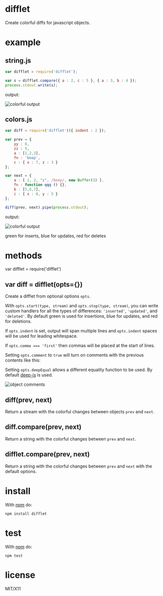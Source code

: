 difflet
=======

Create colorful diffs for javascript objects.

example
=======

string.js
---------

``` js
var difflet = require('difflet');

var s = difflet.compare({ a : 2, c : 5 }, { a : 3, b : 4 });
process.stdout.write(s);
```

output:

![colorful output](http://substack.net/images/screenshots/difflet_string.png)

colors.js
---------

``` js
var diff = require('difflet')({ indent : 2 });

var prev = {
    yy : 6,
    zz : 5,
    a : [1,2,3],
    fn : 'beep',
    c : { x : 7, z : 3 }
};

var next = {
    a : [ 1, 2, "z", /beep/, new Buffer(3) ],
    fn : function qqq () {},
    b : [5,6,7],
    c : { x : 8, y : 5 }
};

diff(prev, next).pipe(process.stdout);
```

output:

![colorful output](http://substack.net/images/screenshots/difflet_colors.png)

green for inserts, blue for updates, red for deletes

methods
=======

var difflet = require('difflet')

var diff = difflet(opts={})
---------------------------

Create a difflet from optional options `opts`.

With `opts.start(type, stream)` and `opts.stop(type, stream)`,
you can write custom handlers for all the types of differences:
`'inserted'`, `'updated'`, and `'deleted'`.
By default green is used for insertions, blue for updates, and red for
deletions.

If `opts.indent` is set, output will span multiple lines and `opts.indent`
spaces will be used for leading whitespace.

If `opts.comma === 'first'` then commas will be placed at the start of lines.

Setting `opts.comment` to `true` will turn on comments with the previous
contents like this:

Setting `opts.deepEqual` allows a different equality function to be used. By default
[deep-is](https://npmjs.org/package/deep-is) is used.

![object comments](http://substack.net/images/screenshots/difflet_object_comments.png)

diff(prev, next)
----------------

Return a stream with the colorful changes between objects `prev` and `next`.

diff.compare(prev, next)
------------------------

Return a string with the colorful changes between `prev` and `next`.

difflet.compare(prev, next)
---------------------------

Return a string with the colorful changes between `prev` and `next` with the
default options.

install
=======

With [npm](http://npmjs.org) do:

```
npm install difflet
```

test
====

With [npm](http://npmjs.org) do:

```
npm test
```

license
=======

MIT/X11
